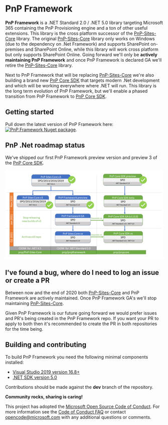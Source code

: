 # PnP Framework

**PnP Framework** is a .NET Standard 2.0 / .NET 5.0 library targeting Microsoft 365 containing the PnP Provisioning engine and a ton of other useful extensions. This library is the cross platform successor of the [PnP-Sites-Core](https://github.com/PnP/PnP-Sites-Core) library. The original [PnP-Sites-Core](https://github.com/PnP/PnP-Sites-Core) library only works on Windows (due to the dependency on .Net Framework) and supports SharePoint on-premises and SharePoint Online, while this library will work cross platform but only supports SharePoint Online. Going forward we'll only be **actively maintaining PnP Framework** and once PnP Framework is declared GA we'll retire the [PnP-Sites-Core](https://github.com/PnP/PnP-Sites-Core) library.

Next to PnP Framework that will be replacing [PnP-Sites-Core](https://github.com/PnP/PnP-Sites-Core) we're also building a brand new [PnP Core SDK](https://github.com/pnp/pnpcore) that targets modern .Net development and which will be working everywhere where .NET will run. This library is the long term evolution of PnP Framework, but we'll enable a phased transition from PnP Framework to [PnP Core SDK](https://github.com/pnp/pnpcore).

## Getting started

Pull down the latest version of PnP Framework here: [![PnP.Framework Nuget package](https://img.shields.io/nuget/vpre/PnP.Framework.svg)](https://www.nuget.org/packages/PnP.Framework/).

## PnP .Net roadmap status

We've shipped our first PnP Framework preview version and preview 3 of the [PnP Core SDK](https://github.com/pnp/pnpcore).

![PnP dotnet roadmap](PnP%20dotnet%20Roadmap%20-%20December%20status.png)

## I've found a bug, where do I need to log an issue or create a PR

Between now and the end of 2020 both [PnP-Sites-Core](https://github.com/PnP/PnP-Sites-Core) and PnP Framework are actively maintained. Once PnP Framework GA's we'll stop maintaining [PnP-Sites-Core](https://github.com/PnP/PnP-Sites-Core).

Given PnP Framework is our future going forward we would prefer issues and PR's being created in the PnP Framework repo. If you want your PR to apply to both then it's recommended to create the PR in both repositories for the time being.

## Building and contributing

To build PnP Framework you need the following minimal components installed:

- [Visual Studio 2019 version 16.8+](https://visualstudio.microsoft.com/vs/)
- [.NET SDK version 5.0](https://dotnet.microsoft.com/download/dotnet/5.0)

Contributions should be made against the **dev** branch of the repository.

**Community rocks, sharing is caring!**

This project has adopted the [Microsoft Open Source Code of Conduct](https://opensource.microsoft.com/codeofconduct/). For more information see the [Code of Conduct FAQ](https://opensource.microsoft.com/codeofconduct/faq/) or contact [opencode@microsoft.com](mailto:opencode@microsoft.com) with any additional questions or comments.
